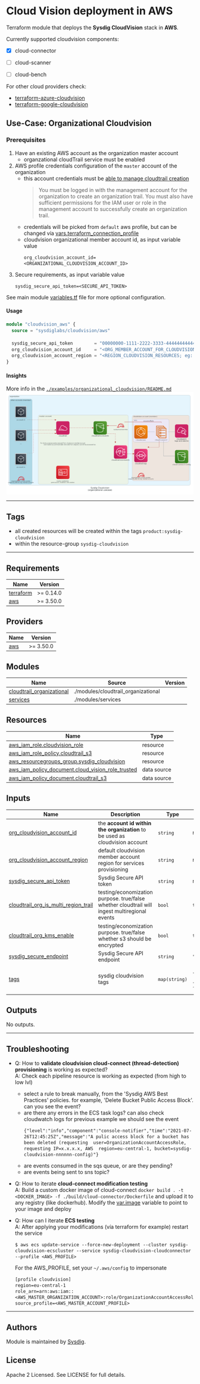 # Cloud Vision deployment in AWS

Terraform module that deploys the **Sysdig CloudVision** stack in **AWS**.

Currently supported cloudvision components:
- [X] cloud-connector
- [ ] cloud-scanner
- [ ] cloud-bench


For other cloud providers check:
- [terraform-azure-cloudvision](https://github.com/sysdiglabs/terraform-azurerm-cloudvision)
- [terraform-google-cloudvision](https://github.com/sysdiglabs/terraform-google-cloudvision)

## Use-Case: Organizational Cloudvision

### Prerequisites

1.  Have an existing AWS account as the organization master account
    - organzational cloudTrail service must be enabled
1.  AWS profile credentials configuration of the `master` account of the organization
    - this account credentials must be [able to manage cloudtrail creation](https://docs.aws.amazon.com/awscloudtrail/latest/userguide/creating-trail-organization.html)
        > You must be logged in with the management account for the organization to create an organization trail. You must also have sufficient permissions for the IAM user or role in the management account to successfully create an organization trail.
    - credentials will be picked from `default` aws profile, but can be changed vía [vars.terraform\_connection\_profile](#input\_terraform\_connection\_profile)
    - cloudvision organizational member account id, as input variable value
        ```
       org_cloudvision_account_id=<ORGANIZATIONAL_CLOUDVISION_ACCOUNT_ID>
        ```
1. Secure requirements, as input variable value
    ```
    sysdig_secure_api_token=<SECURE_API_TOKEN>
    ```

See main module [variables.tf](./variables.tf) file for more optional configuration.

####  Usage

```terraform
module "cloudvision_aws" {
  source = "sysdiglabs/cloudvision/aws"

  sysdig_secure_api_token        = "00000000-1111-2222-3333-444444444444"
  org_cloudvision_account_id     = "<ORG_MEMBER_ACCOUNT_FOR_CLOUDVISION>"
  org_cloudvision_account_region = "<REGION_CLOUDVISION_RESOURCES; eg: eu-central-1>"
}
```

#### Insights
More info in the [`./examples/organizational_cloudvision/README.md`](./examples/organizational_cloudvision/README.md)
![organizational diagram](examples/organizational_cloudvision/diagram.png)


---
## Tags

- all created resources will be created within the tags `product:sysdig-cloudvision`
- within the resource-group `sysdig-cloudvision`

---

<!-- BEGINNING OF PRE-COMMIT-TERRAFORM DOCS HOOK -->
## Requirements

| Name | Version |
|------|---------|
| <a name="requirement_terraform"></a> [terraform](#requirement\_terraform) | >= 0.14.0 |
| <a name="requirement_aws"></a> [aws](#requirement\_aws) | >= 3.50.0 |

## Providers

| Name | Version |
|------|---------|
| <a name="provider_aws"></a> [aws](#provider\_aws) | >= 3.50.0 |

## Modules

| Name | Source | Version |
|------|--------|---------|
| <a name="module_cloudtrail_organizational"></a> [cloudtrail\_organizational](#module\_cloudtrail\_organizational) | ./modules/cloudtrail_organizational |  |
| <a name="module_services"></a> [services](#module\_services) | ./modules/services |  |

## Resources

| Name | Type |
|------|------|
| [aws_iam_role.cloudvision_role](https://registry.terraform.io/providers/hashicorp/aws/latest/docs/resources/iam_role) | resource |
| [aws_iam_role_policy.cloudtrail_s3](https://registry.terraform.io/providers/hashicorp/aws/latest/docs/resources/iam_role_policy) | resource |
| [aws_resourcegroups_group.sysdig_cloudvision](https://registry.terraform.io/providers/hashicorp/aws/latest/docs/resources/resourcegroups_group) | resource |
| [aws_iam_policy_document.cloud_vision_role_trusted](https://registry.terraform.io/providers/hashicorp/aws/latest/docs/data-sources/iam_policy_document) | data source |
| [aws_iam_policy_document.cloudtrail_s3](https://registry.terraform.io/providers/hashicorp/aws/latest/docs/data-sources/iam_policy_document) | data source |

## Inputs

| Name | Description | Type | Default | Required |
|------|-------------|------|---------|:--------:|
| <a name="input_org_cloudvision_account_id"></a> [org\_cloudvision\_account\_id](#input\_org\_cloudvision\_account\_id) | the **account id within the organization** to be used as cloudvision account | `string` | n/a | yes |
| <a name="input_org_cloudvision_account_region"></a> [org\_cloudvision\_account\_region](#input\_org\_cloudvision\_account\_region) | default cloudvision member account region for services provisioning | `string` | n/a | yes |
| <a name="input_sysdig_secure_api_token"></a> [sysdig\_secure\_api\_token](#input\_sysdig\_secure\_api\_token) | Sysdig Secure API token | `string` | n/a | yes |
| <a name="input_cloudtrail_org_is_multi_region_trail"></a> [cloudtrail\_org\_is\_multi\_region\_trail](#input\_cloudtrail\_org\_is\_multi\_region\_trail) | testing/economization purpose. true/false whether cloudtrail will ingest multiregional events | `bool` | `true` | no |
| <a name="input_cloudtrail_org_kms_enable"></a> [cloudtrail\_org\_kms\_enable](#input\_cloudtrail\_org\_kms\_enable) | testing/economization purpose. true/false whether s3 should be encrypted | `bool` | `true` | no |
| <a name="input_sysdig_secure_endpoint"></a> [sysdig\_secure\_endpoint](#input\_sysdig\_secure\_endpoint) | Sysdig Secure API endpoint | `string` | `"https://secure.sysdig.com"` | no |
| <a name="input_tags"></a> [tags](#input\_tags) | sysdig cloudvision tags | `map(string)` | <pre>{<br>  "product": "sysdig-cloudvision"<br>}</pre> | no |

## Outputs

No outputs.
<!-- END OF PRE-COMMIT-TERRAFORM DOCS HOOK -->

---
## Troubleshooting

- Q: How to **validate cloudvision cloud-connect (thread-detection) provisioning** is working as expected?<br/>
  A: Check each pipeline resource is working as expected (from high to low lvl)
    - select a rule to break manually, from the 'Sysdig AWS Best Practices' policies. for example, 'Delete Bucket Public Access Block'. can you see the event?
    - are there any errors in the ECS task logs? can also check cloudwatch logs
      for previous example we should see the event
      ```
      {"level":"info","component":"console-notifier","time":"2021-07-26T12:45:25Z","message":"A pulic access block for a bucket has been deleted (requesting  user=OrganizationAccountAccessRole, requesting IP=x.x.x.x, AWS  region=eu-central-1, bucket=sysdig-cloudvision-nnnnnn-config)"}
      ```
    - are events consumed in the sqs queue, or are they pending?
    - are events being sent to sns topic?


- Q: How to iterate **cloud-connect modification testing**
  <br/>A: Build a custom docker image of cloud-connect `docker build . -t <DOCKER_IMAGE> -f ./build/cloud-connector/Dockerfile` and upload it to any registry (like dockerhub).
  Modify the [var.image](./modules/services_cloud_connect/variables.tf) variable to point to your image and deploy


- Q: How can I iterate **ECS testing**
  <br/>A: After applying your modifications (vía terraform for example) restart the service
    ```
    $ aws ecs update-service --force-new-deployment --cluster sysdig-cloudvision-ecscluster --service sysdig-cloudvision-cloudconnector --profile <AWS_PROFILE>
    ```

  For the AWS_PROFILE, set your `~/.aws/config` to impersonate
    ```
    [profile cloudvision]
    region=eu-central-1
    role_arn=arn:aws:iam::<AWS_MASTER_ORGANIZATION_ACCOUNT>:role/OrganizationAccountAccessRole
    source_profile=<AWS_MASTER_ACCOUNT_PROFILE>
    ```


---

## Authors

Module is maintained by [Sysdig](https://sysdig.com).

## License

Apache 2 Licensed. See LICENSE for full details.
